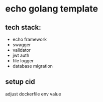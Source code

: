 # echo golang template
## tech stack:
- echo framework
- swagger
- validator
- jwt auth
- file logger
- database migration

## setup cid
adjust dockerfile env value

